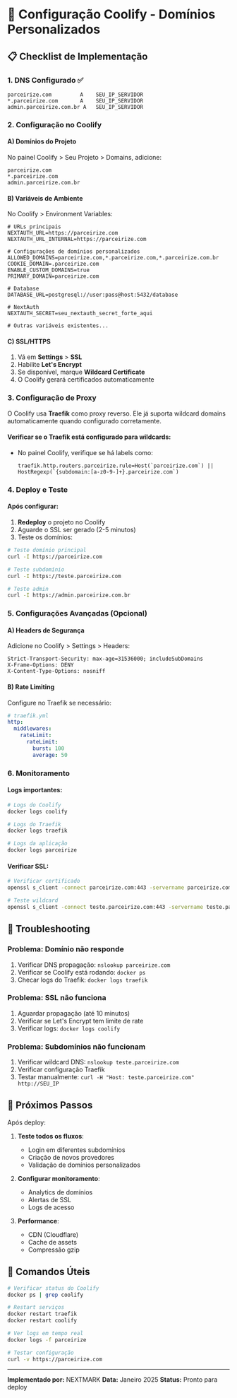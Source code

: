 # 🚀 Configuração Coolify - Domínios Personalizados

## 📋 Checklist de Implementação

### 1. **DNS Configurado** ✅
```
parceirize.com         A    SEU_IP_SERVIDOR
*.parceirize.com       A    SEU_IP_SERVIDOR
admin.parceirize.com.br A   SEU_IP_SERVIDOR
```

### 2. **Configuração no Coolify**

#### A) **Domínios do Projeto**
No painel Coolify > Seu Projeto > Domains, adicione:

```
parceirize.com
*.parceirize.com
admin.parceirize.com.br
```

#### B) **Variáveis de Ambiente**
No Coolify > Environment Variables:

```env
# URLs principais
NEXTAUTH_URL=https://parceirize.com
NEXTAUTH_URL_INTERNAL=https://parceirize.com

# Configurações de domínios personalizados
ALLOWED_DOMAINS=parceirize.com,*.parceirize.com,*.parceirize.com.br
COOKIE_DOMAIN=.parceirize.com
ENABLE_CUSTOM_DOMAINS=true
PRIMARY_DOMAIN=parceirize.com

# Database
DATABASE_URL=postgresql://user:pass@host:5432/database

# NextAuth
NEXTAUTH_SECRET=seu_nextauth_secret_forte_aqui

# Outras variáveis existentes...
```

#### C) **SSL/HTTPS**
1. Vá em **Settings** > **SSL**
2. Habilite **Let's Encrypt**
3. Se disponível, marque **Wildcard Certificate**
4. O Coolify gerará certificados automaticamente

### 3. **Configuração de Proxy**

O Coolify usa **Traefik** como proxy reverso. Ele já suporta wildcard domains automaticamente quando configurado corretamente.

#### Verificar se o Traefik está configurado para wildcards:
- No painel Coolify, verifique se há labels como:
  ```
  traefik.http.routers.parceirize.rule=Host(`parceirize.com`) || HostRegexp(`{subdomain:[a-z0-9-]+}.parceirize.com`)
  ```

### 4. **Deploy e Teste**

#### Após configurar:
1. **Redeploy** o projeto no Coolify
2. Aguarde o SSL ser gerado (2-5 minutos)
3. Teste os domínios:

```bash
# Teste domínio principal
curl -I https://parceirize.com

# Teste subdomínio
curl -I https://teste.parceirize.com

# Teste admin
curl -I https://admin.parceirize.com.br
```

### 5. **Configurações Avançadas (Opcional)**

#### A) **Headers de Segurança**
Adicione no Coolify > Settings > Headers:
```
Strict-Transport-Security: max-age=31536000; includeSubDomains
X-Frame-Options: DENY
X-Content-Type-Options: nosniff
```

#### B) **Rate Limiting**
Configure no Traefik se necessário:
```yaml
# traefik.yml
http:
  middlewares:
    rateLimit:
      rateLimit:
        burst: 100
        average: 50
```

### 6. **Monitoramento**

#### Logs importantes:
```bash
# Logs do Coolify
docker logs coolify

# Logs do Traefik
docker logs traefik

# Logs da aplicação
docker logs parceirize
```

#### Verificar SSL:
```bash
# Verificar certificado
openssl s_client -connect parceirize.com:443 -servername parceirize.com

# Teste wildcard
openssl s_client -connect teste.parceirize.com:443 -servername teste.parceirize.com
```

## 🐛 Troubleshooting

### Problema: Domínio não responde
1. Verificar DNS propagação: `nslookup parceirize.com`
2. Verificar se Coolify está rodando: `docker ps`
3. Checar logs do Traefik: `docker logs traefik`

### Problema: SSL não funciona
1. Aguardar propagação (até 10 minutos)
2. Verificar se Let's Encrypt tem limite de rate
3. Verificar logs: `docker logs coolify`

### Problema: Subdomínios não funcionam
1. Verificar wildcard DNS: `nslookup teste.parceirize.com`
2. Verificar configuração Traefik
3. Testar manualmente: `curl -H "Host: teste.parceirize.com" http://SEU_IP`

## 📝 Próximos Passos

Após deploy:

1. **Teste todos os fluxos**:
   - Login em diferentes subdomínios
   - Criação de novos provedores
   - Validação de domínios personalizados

2. **Configurar monitoramento**:
   - Analytics de domínios
   - Alertas de SSL
   - Logs de acesso

3. **Performance**:
   - CDN (Cloudflare)
   - Cache de assets
   - Compressão gzip

## 🔧 Comandos Úteis

```bash
# Verificar status do Coolify
docker ps | grep coolify

# Restart serviços
docker restart traefik
docker restart coolify

# Ver logs em tempo real
docker logs -f parceirize

# Testar configuração
curl -v https://parceirize.com
```

---

**Implementado por:** NEXTMARK
**Data:** Janeiro 2025
**Status:** Pronto para deploy